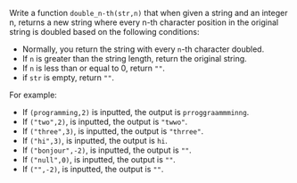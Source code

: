 Write a function `double_n-th(str,n)` that when given a string and an integer n, returns a new string where every n-th character position in the original string is doubled based on the following conditions:

- Normally, you return the string with every `n`-th character doubled.
- If `n` is greater than the string length, return the original string.
- If `n` is less than or equal to 0, return `""`.
- if `str` is empty, return `""`.


For example:
- If `(programming,2)` is inputted, the output is `prroggraammminng`.
- If `("two",2)`, is inputted, the output is `"twwo"`.
- If `("three",3)`, is inputted, the output is `"thrree"`.
- If `("hi",3)`, is inputted, the output is `hi`.
- If `("bonjour",-2)`, is inputted, the output is `""`.
- If `("null",0)`, is inputted, the output is `""`.
- If `("",-2)`, is inputted, the output is `""`.
